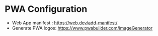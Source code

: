 # PWA Configuration
- Web App manifest : https://web.dev/add-manifest/
- Generate PWA logos: https://www.pwabuilder.com/imageGenerator

